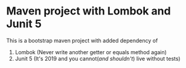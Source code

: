 # Maven project with Lombok and Junit 5
This is a bootstrap maven project with added dependency of

1. Lombok (Never write another getter or equals method again)
2. Junit 5 (It's 2019 and you cannot(*and shouldn't*) live without tests)